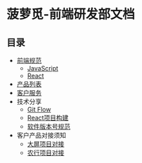 # 菠萝觅-前端研发部文档

## 目录
- [前端规范](./standard/_.md)
  - [JavaScript](./standard/Javascript.md)
  - [React](./standard/React.md)
- [产品列表](./PRODUCT.md)
- [客户服务](https://github.com/kpboluome/oto_saas_web_app_rebuild_publish/blob/develop/CUSTOMER.md)
- 技术分享
  - [Git Flow](./share/SU/git_flow.md)
  - [React项目构建](./share/LEO/React基础规范.md)
  - [软件版本号规范](./share/SU/软件版本号规范.md)
- 客户产品对接须知
  - [大屏项目对接](./share/Am/daping.md)
  - [农行项目对接](./share/Am/abchina.md)

